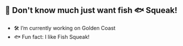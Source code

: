 ## 🦦 Don't know much just want fish 🐟 Squeak!

- 🛠️ I’m currently working on Golden Coast
- 🐟 Fun fact: I like Fish Squeak!
